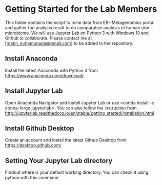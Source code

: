 # Getting Started for the Lab Members
This folder contains the script to mine data from EBI-Metagenomics portal and gather the analysis result to do comparative analysis of human skin microbiome. We will use Jupyter Lab on Python 3 with Windows 10 and Github to collaborate. Please contact me at [matin_nuhamunada@gmail.com] to be added to the repository.

## Install Anaconda
Install the latest Anaconda with Python 3 from https://www.anaconda.com/download/

## Install Jupyter Lab
Open Anaconda Navigator and install Jupyter Lab or use <conda install -c conda-forge jupyterlab>. You can also follow the instruction from http://jupyterlab.readthedocs.io/en/stable/getting_started/installation.html

## Install Github Desktop
Create an account and install the latest Github Desktop from https://desktop.github.com/

## Setting Your Jupyter Lab directory
Findout where is your default working directory. You can check it using python with this command
<import os>
